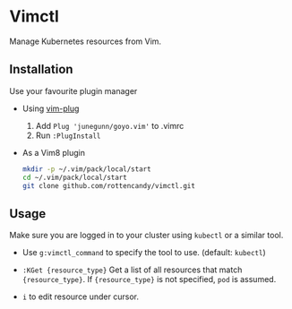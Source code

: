 Vimctl
======

Manage Kubernetes resources from Vim.


Installation
------------

Use your favourite plugin manager

- Using [vim-plug](https://github.com/junegunn/vim-plug)
  1. Add `Plug 'junegunn/goyo.vim'` to .vimrc
  2. Run `:PlugInstall`

- As a Vim8 plugin
  ```sh
  mkdir -p ~/.vim/pack/local/start
  cd ~/.vim/pack/local/start
  git clone github.com/rottencandy/vimctl.git
  ```


Usage
-----

Make sure you are logged in to your cluster using `kubectl` or a similar tool.

- Use `g:vimctl_command` to specify the tool to use. (default: `kubectl`)

- `:KGet {resource_type}`
  Get a list of all resources that match `{resource_type}`. If `{resource_type}` is not specified, `pod` is assumed.

- `i` to edit resource under cursor.
